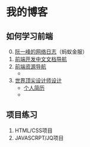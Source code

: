 # 我的博客

## 如何学习前端

0. [阮一峰的网络日志](http://www.ruanyifeng.com/blog/javascript/)（蚂蚁金服）
0. [前端开发中文文档导航](http://cndevdocs.com/)
0. [前端资源导航](https://nav.phpfamily.org/)
    + []()
0. [世界顶尖设计师设计](https://dribbble.com/)
    + [个人简历](https://dribbble.com/search?q=resume)
    + 
## 项目练习

1. HTML/CSS项目
2. JAVASCRPT/JQ项目
